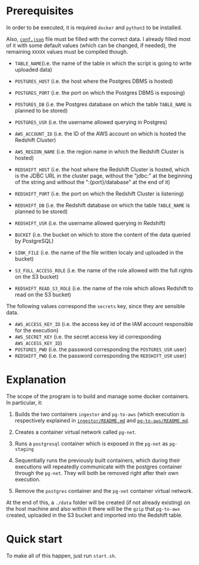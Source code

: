# Prerequisites

In order to be executed, it is required `docker` and `python3` to be installed.

Also, [`conf.json`](https://github.com/CesareIurlaro/aws-proof-of-concept/blob/master/conf.json) file must be filled with the correct data. I already filled most of it with some default values (which
can be changed, if needed), the remaining `XXXXX` values must be compiled though.

- `TABLE_NAME`(i.e. the name of the table in which the script is going to write uploaded data)


- `POSTGRES_HOST` (i.e. the host where the Postgres DBMS is hosted)
- `POSTGRES_PORT` (i.e. the port on which the Postgres DBMS is exposing)
- `POSTGRES_DB` (i.e. the Postgres database on which the table `TABLE_NAME` is planned to be stored)
- `POSTGRES_USR` (i.e. the username allowed querying in Postgres)


- `AWS_ACCOUNT_ID` (i.e. the ID of the AWS account on which is hosted the Redshift Cluster)
- `AWS_REGION_NAME` (i.e. the region name in which the Redshift Cluster is hosted)

- `REDSHIFT_HOST` (i.e. the host where the Redshift Cluster is hosted, which is the JDBC URL in the cluster page,
  without the "jdbc:" at the beginning of the string and without the ":{port}/database" at the end of it)
- `REDSHIFT_PORT` (i.e. the port on which the Redshift Cluster is listening)
- `REDSHIFT_DB` (i.e. the Redshift database on which the table `TABLE_NAME` is planned to be stored)
- `REDSHIFT_USR` (i.e. the username allowed querying in Redshift)


- `BUCKET` (i.e. the bucket on which to store the content of the data queried by PostgreSQL)
- `SINK_FILE` (i.e. the name of the file written localy and uploaded in the bucket)


- `S3_FULL_ACCESS_ROLE` (i.e. the name of the role allowed with the full rights on the S3 bucket)
- `REDSHIFT_READ_S3_ROLE` (i.e. the name of the role which allows Redshift to read on the S3 bucket)

The following values correspond the `secrets` key, since they are sensible data.

- `AWS_ACCESS_KEY_ID` (i.e. the access key id of the IAM account responsible for the execution)
- `AWS_SECRET_KEY` (i.e. the secret access key id corresponding `AWS_ACCESS_KEY_ID`)
- `POSTGRES_PWD` (i.e. the password corresponding the `POSTGRES_USR` user)
- `REDSHIFT_PWD` (i.e. the password corresponding the `REDSHIFT_USR` user)

# Explanation

The scope of the program is to build and manage some docker containers. In particular, it:

1) Builds the two containers `ingestor` and `pg-to-aws` (which execution is respectively explained
   in [`ingestor/README.md`](https://github.com/CesareIurlaro/aws-proof-of-concept/tree/master/ingestor)
   and [`pg-to-aws/README.md`](https://github.com/CesareIurlaro/aws-proof-of-concept/tree/master/pg-to-aws).


2) Creates a container virtual network called `pg-net`.

3) Runs a `postgresql` container which is exposed in the `pg-net` as `pg-staging`

4) Sequentially runs the previously built containers, which during their executions will repeatedly communicate with the
   postgres container through the `pg-net`. They will both be removed right after their own execution.

5) Remove the `postgres` container and the `pg-net` container virtual network.

At the end of this, a `./data` folder will be created (if not already existing) on the host machine and also within it
there will be the `gzip` that `pg-to-aws` created, uploaded in the S3 bucket and imported into the Redshift table.

# Quick start

To make all of this happen, just run `start.sh`.
